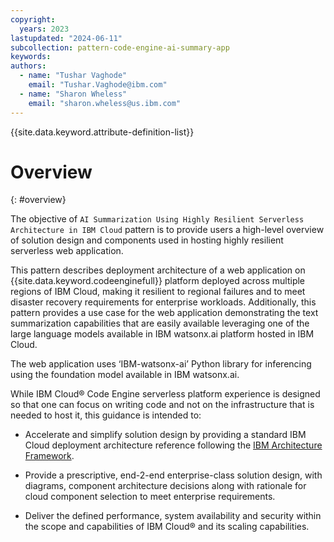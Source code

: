 ```yaml
---
copyright:
  years: 2023
lastupdated: "2024-06-11"
subcollection: pattern-code-engine-ai-summary-app
keywords:
authors:
  - name: "Tushar Vaghode"
    email: "Tushar.Vaghode@ibm.com"
  - name: "Sharon Wheless"
    email: "sharon.wheless@us.ibm.com"
---
```


{{site.data.keyword.attribute-definition-list}}

# Overview
{: #overview}

The objective of `AI Summarization Using Highly Resilient Serverless Architecture in IBM Cloud` pattern is to provide users a high-level overview of solution design and components used in hosting highly resilient serverless web application.

This pattern describes deployment architecture of a web application on {{site.data.keyword.codeenginefull}} platform deployed across multiple regions of IBM Cloud, making it resilient to regional failures and to meet disaster recovery requirements for enterprise workloads. Additionally, this pattern provides a use case for the web application demonstrating the text summarization capabilities that are easily available leveraging one of the large language models available in IBM watsonx.ai platform hosted in IBM Cloud.

The web application uses ‘IBM-watsonx-ai’ Python library for inferencing using the foundation model available in IBM watsonx.ai.

While IBM Cloud® Code Engine serverless platform experience is designed so that one can focus on writing code and not on the infrastructure that is needed to host it, this guidance is intended to:

* Accelerate and simplify solution design by providing a standard IBM Cloud deployment architecture reference following the [IBM Architecture Framework](https://cloud.ibm.com/docs/architecture-framework).

* Provide a prescriptive, end-2-end enterprise-class solution design, with diagrams, component architecture decisions along with rationale for cloud component selection to meet enterprise requirements.

* Deliver the defined performance, system availability and security within the scope and capabilities of IBM Cloud® and its scaling capabilities.
